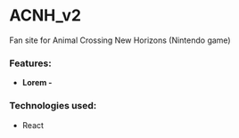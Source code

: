 # ACNH_v2

Fan site for Animal Crossing New Horizons (Nintendo game)

### Features:
- **Lorem -**

### Technologies used:
- React
